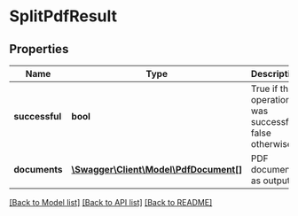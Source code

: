 # SplitPdfResult

## Properties
Name | Type | Description | Notes
------------ | ------------- | ------------- | -------------
**successful** | **bool** | True if the operation was successful, false otherwise | [optional] 
**documents** | [**\Swagger\Client\Model\PdfDocument[]**](PdfDocument.md) | PDF documents as output | [optional] 

[[Back to Model list]](../README.md#documentation-for-models) [[Back to API list]](../README.md#documentation-for-api-endpoints) [[Back to README]](../README.md)


